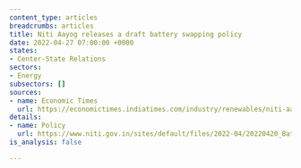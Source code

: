 ```yaml
---
content_type: articles
breadcrumbs: articles
title: Niti Aayog releases a draft battery swapping policy
date: 2022-04-27 07:00:00 +0000
states:
- Center-State Relations
sectors:
- Energy
subsectors: []
sources:
- name: Economic Times
  url: https://economictimes.indiatimes.com/industry/renewables/niti-aayog-releases-draft-battery-swapping-policy/articleshow/90978846.cms
details:
- name: Policy
  url: https://www.niti.gov.in/sites/default/files/2022-04/20220420_Battery_Swapping_Policy_Draft_0.pdf
is_analysis: false

---
```

